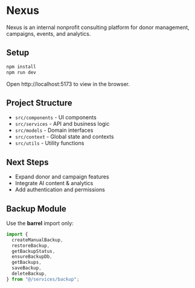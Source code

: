 # Nexus

Nexus is an internal nonprofit consulting platform for donor management, campaigns, events, and analytics.

## Setup

```bash
npm install
npm run dev
```

Open http://localhost:5173 to view in the browser.

## Project Structure

- `src/components` - UI components
- `src/services` - API and business logic
- `src/models` - Domain interfaces
- `src/context` - Global state and contexts
- `src/utils` - Utility functions

## Next Steps

- Expand donor and campaign features
- Integrate AI content & analytics
- Add authentication and permissions
## Backup Module

Use the **barrel** import only:

```ts
import {
  createManualBackup,
  restoreBackup,
  getBackupStatus,
  ensureBackupDb,
  getBackups,
  saveBackup,
  deleteBackup,
} from "@/services/backup";
